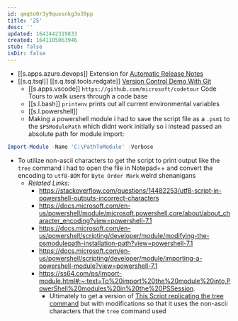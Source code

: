 ```yaml
---
id: qmqto0r3y9quosnkg3o39pp
title: '25'
desc: ''
updated: 1641442319833
created: 1641105063946
stub: false
isDir: false
---
```



- [[s.apps.azure.devops]] Extension for [Automatic Release Notes](https://marketplace.visualstudio.com/items?itemName=richardfennellBM.BM-VSTS-XplatGenerateReleaseNotes&ssr=false#overview)
- [[s.q.tsql]] [[s.q.tsql.tools.redgate]] [Version Control Demo With Git](https://youtu.be/mNXipSFbV0s)
  - [[s.apps.vscode]] `https://github.com/microsoft/codetour` Code Tours to walk users through a code base
  - [[s.l.bash]] `printenv` prints out all current environmental variables
  - [[s.l.powershell]]
  - Making a powershell module i had to save the script file as a `.psm1` to the `$PSModulePath` which didnt work initially so i instead passed an absolute path for module import:

```powershell
Import-Module -Name 'C:\PathToModule' -Verbose
```

- To utilize non-ascii characters to get the script to print output like the `tree` command i had to open the file in Notepad++ and convert the encoding to `utf8-BOM` for `Byte Order Mark` weird shenanigans
  - _Related Links:_
    - https://stackoverflow.com/questions/14482253/utf8-script-in-powershell-outputs-incorrect-characters
    - https://docs.microsoft.com/en-us/powershell/module/microsoft.powershell.core/about/about_character_encoding?view=powershell-7.1
    - https://docs.microsoft.com/en-us/powershell/scripting/developer/module/modifying-the-psmodulepath-installation-path?view=powershell-7.1
    - https://docs.microsoft.com/en-us/powershell/scripting/developer/module/importing-a-powershell-module?view=powershell-7.1
    - https://ss64.com/ps/import-module.html#:~:text=To%20import%20the%20module%20into,PowerShell%20modules%20in%20the%20PSSession.
      - Ultimately to get a version of [This Script replicating the tree command](https://www.powershellgallery.com/packages/Show-Tree/1.0.0/Content/Show-Tree.ps1) but with modifications so that it uses the non-ascii characters that the `tree` command used
